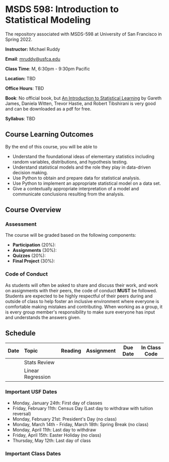 # MSDS 598: Introduction to Statistical Modeling
The repository associated with MSDS-598 at University of San Francisco in Spring 2022.

**Instructor:** Michael Ruddy

**Email**: mruddy@usfca.edu

**Class Time**: M, 6:30pm - 9:30pm Pacific

**Location:** TBD

**Office Hours**: TBD

**Book**: No official book, but [An Introduction to Statistical Learning](https://www.statlearning.com) by Gareth James, Daniela Witten, Trevor Hastie, and Robert Tibshirani is very good and can be downloaded as a pdf for free.

**Syllabus**: TBD

## Course Learning Outcomes

By the end of this course, you will be able to

- Understand the foundational ideas of elementary statistics including random variables, distributions, and hypothesis testing.
- Understand statistical models and the role they play in data-driven decision making.
- Use Python to obtain and prepare data for statistical analysis.
- Use Python to implement an appropriate statistical model on a data set.
- Give a contextually appropriate interpretation of a model and communicate conclusions resulting from the analysis.

## Course Overview

### Assessment

The course will be graded based on the following components:

- **Participation** (20%): 
- **Assignments** (30%):
- **Quizzes** (20%):
- **Final Project** (30%): 

### Code of Conduct

As students will often be asked to share and discuss their work, and work on assignments with their peers, the code of conduct **MUST** be followed. Students are expected to be highly respectful of their peers during and outside of class to help foster an inclusive environment where everyone is comfortable making mistakes and contributing. When working as a group, it is every group member's responsibility to make sure everyone has input and understands the answers given.


## Schedule


| Date | Topic | Reading | Assignment | Due Date | In Class Code |
| :--- | :---  | :---:  | :---:  | :---:  | :---: |
|      |   Stats Review    |        |        |        |       |
|      |   Linear Regression    |        |        |        |       | 
 
 ### Important USF Dates
 
 - Monday, January 24th: First day of classes
 - Friday, February 11th: Census Day (Last day to withdraw with tuition reversal)
 - Monday, February 21st: President's Day (no class)
 - Monday, March 14th - Friday, March 18th: Spring Break (no class)
 - Monday, April 11th: Last day to withdraw
 - Friday, April 15th: Easter Holiday (no class)
 - Thursday, May 12th: Last day of class
 
 ### Important Class Dates
 
 
 
 
 
